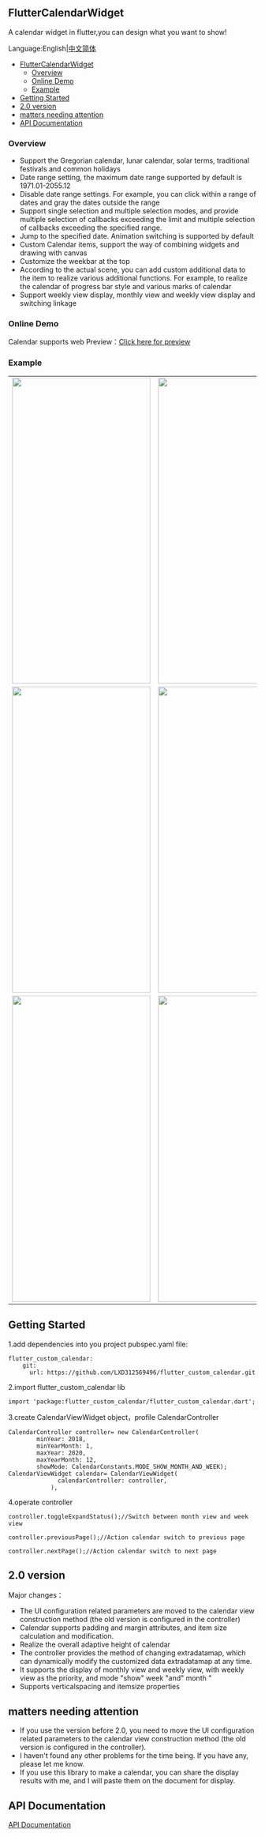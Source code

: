 
## FlutterCalendarWidget

A calendar widget in flutter,you can design what you want to show!

Language:English|[中文简体](README.md)

- [FlutterCalendarWidget](#fluttercalendarwidget)
  - [Overview](#overview)
  - [Online Demo](#online-demo)
  - [Example](#example)
- [Getting Started](#getting-started)
- [2.0 version](#20-version)
- [matters needing attention](#matters-needing-attention)
- [API Documentation](#api-documentation)

### Overview

* Support the Gregorian calendar, lunar calendar, solar terms, traditional festivals and common holidays
* Date range setting, the maximum date range supported by default is 1971.01-2055.12
* Disable date range settings. For example, you can click within a range of dates and gray the dates outside the range
* Support single selection and multiple selection modes, and provide multiple selection of callbacks exceeding the limit and multiple selection of callbacks exceeding the specified range.
* Jump to the specified date. Animation switching is supported by default
* Custom Calendar items, support the way of combining widgets and drawing with canvas
* Customize the weekbar at the top
* According to the actual scene, you can add custom additional data to the item to realize various additional functions. For example, to realize the calendar of progress bar style and various marks of calendar
* Support weekly view display, monthly view and weekly view display and switching linkage

### Online Demo

Calendar supports web Preview：[Click here for preview](https://lxd312569496.github.io/flutter_custom_calendar/#/)


### Example

<table>
<tbody>
<tr>
<td>
<img src="https://tva1.sinaimg.cn/large/006y8mN6ly1g8hjt66daxj30n01dsad5.jpg" width="280" height="620">
</td>

<td>
<img src="https://user-gold-cdn.xitu.io/2019/10/9/16db060ca77ecad2?w=828&h=1792&f=png&s=126261" width="280" height="620">
</td>
</tr>

<tr>
<td>
<img src="https://user-gold-cdn.xitu.io/2019/10/9/16db061203661eca?w=828&h=1792&f=png&s=157230" width="280" height="620">
</td>
<td>
<img src="https://user-gold-cdn.xitu.io/2019/10/9/16db0614e44b6e0d?w=828&h=1792&f=png&s=145423" width="280" height="620">
</td>
<td>
<img src="https://user-gold-cdn.xitu.io/2019/10/9/16db0619af4c854a?w=828&h=1792&f=png&s=129203" width="280" height="620">
</td>
</tr>

<tr>
<td>
<img src="https://user-gold-cdn.xitu.io/2019/10/9/16db061ef0ed35dd?w=828&h=1792&f=png&s=81260" width="280" height="620">
</td>
<td>
<img src="https://tva1.sinaimg.cn/large/006y8mN6ly1g8hji5yiqkj30u01sx0wy.jpg" width="280" height="620">
</td>
<td>
<img src="https://tva1.sinaimg.cn/large/006y8mN6ly1g8hjntithzj30u01sxtcl.jpg" width="280" height="620">
</td>
</tr>

</tbody>
</table>


## Getting Started

1.add dependencies into you project pubspec.yaml file:
```
flutter_custom_calendar:
    git:
      url: https://github.com/LXD312569496/flutter_custom_calendar.git
```

2.import flutter_custom_calendar lib
```
import 'package:flutter_custom_calendar/flutter_custom_calendar.dart';
```

3.create CalendarViewWidget object，profile CalendarController
```
CalendarController controller= new CalendarController(
        minYear: 2018,
        minYearMonth: 1,
        maxYear: 2020,
        maxYearMonth: 12,
        showMode: CalendarConstants.MODE_SHOW_MONTH_AND_WEEK);
CalendarViewWidget calendar= CalendarViewWidget(
              calendarController: controller,
            ),
```

4.operate controller
```
controller.toggleExpandStatus();//Switch between month view and week view
```

```
controller.previousPage();//Action calendar switch to previous page
```

```
controller.nextPage();//Action calendar switch to next page

```


## 2.0 version
Major changes：
* The UI configuration related parameters are moved to the calendar view construction method (the old version is configured in the controller)
* Calendar supports padding and margin attributes, and item size calculation and modification.
* Realize the overall adaptive height of calendar
* The controller provides the method of changing extradatamap, which can dynamically modify the customized data extradatamap at any time.
* It supports the display of monthly view and weekly view, with weekly view as the priority, and mode "show" week "and" month "
* Supports verticalspacing and itemsize properties


## matters needing attention

* If you use the version before 2.0, you need to move the UI configuration related parameters to the calendar view construction method (the old version is configured in the controller).
* I haven't found any other problems for the time being. If you have any, please let me know.
* If you use this library to make a calendar, you can share the display results with me, and I will paste them on the document for display.



## API Documentation

[API Documentation](API.md)


